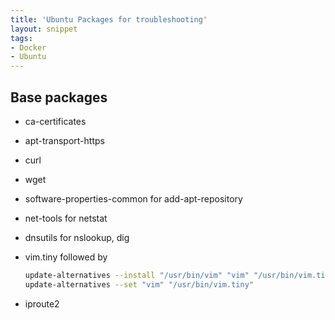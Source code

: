 ```yaml
---
title: 'Ubuntu Packages for troubleshooting'
layout: snippet
tags:
- Docker
- Ubuntu
---
```

## Base packages

- ca-certificates
- apt-transport-https
- curl
- wget
- software-properties-common for add-apt-repository
- net-tools for netstat
- dnsutils for nslookup, dig
- vim.tiny followed by

    ```bash
    update-alternatives --install "/usr/bin/vim" "vim" "/usr/bin/vim.tiny" 1
    update-alternatives --set "vim" "/usr/bin/vim.tiny"
    ```

- iproute2
